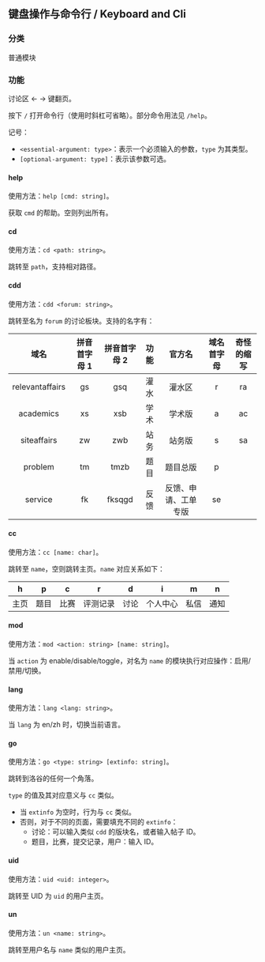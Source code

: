 ## 键盘操作与命令行 / Keyboard and Cli

### 分类

普通模块

### 功能

讨论区 ← → 键翻页。

按下 `/` 打开命令行（使用时斜杠可省略）。部分命令用法见 `/help`。

记号：

- `<essential-argument: type>`：表示一个必须输入的参数，`type` 为其类型。
- `[optional-argument: type]`：表示该参数可选。

#### help

使用方法：`help [cmd: string]`。

获取 `cmd` 的帮助。空则列出所有。

#### cd

使用方法：`cd <path: string>`。

跳转至 `path`，支持相对路径。

#### cdd

使用方法：`cdd <forum: string>`。

跳转至名为 `forum` 的讨论板块。支持的名字有：

| 域名 | 拼音首字母 1 | 拼音首字母 2 | 功能 | 官方名 | 域名首字母 | 奇怪的缩写 |
|:-:|:-:|:-:|:-:|:-:|:-:|:-:|
| relevantaffairs | gs | gsq | 灌水 | 灌水区 | r | ra |
| academics | xs | xsb | 学术 | 学术版 | a | ac |
| siteaffairs | zw | zwb | 站务 | 站务版 | s | sa |
| problem | tm | tmzb | 题目 | 题目总版 | p |
| service | fk | fksqgd | 反馈 | 反馈、申请、工单专版 | se |

#### cc

使用方法：`cc [name: char]`。

跳转至 `name`，空则跳转主页。`name` 对应关系如下：

| h|p|c|r|d|i|m|n |
|:-:|:-:|:-:|:-:|:-:|:-:|:-:|:-:|
| 主页 | 题目 | 比赛 | 评测记录 | 讨论 | 个人中心 | 私信 | 通知 |

#### mod

使用方法：`mod <action: string> [name: string]`。

当 `action` 为 enable/disable/toggle，对名为 `name` 的模块执行对应操作：启用/禁用/切换。

#### lang

使用方法：`lang <lang: string>`。

当 `lang` 为 en/zh 时，切换当前语言。

#### go

使用方法：`go <type: string> [extinfo: string]`。

跳转到洛谷的任何一个角落。

`type` 的值及其对应意义与 `cc` 类似。

- 当 `extinfo` 为空时，行为与 `cc` 类似。
- 否则，对于不同的页面，需要填充不同的 `extinfo`：
  - 讨论：可以输入类似 `cdd` 的版块名，或者输入帖子 ID。
  - 题目，比赛，提交记录，用户：输入 ID。

#### uid

使用方法：`uid <uid: integer>`。

跳转至 UID 为 `uid` 的用户主页。

#### un

使用方法：`un <name: string>`。

跳转至用户名与 `name` 类似的用户主页。
